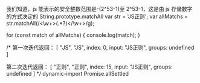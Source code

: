 我们知道，js 能表示的安全整数范围是-(2^53-1)至 2^53-1，这是由 js 存储数字的方式决定的
String.prototype.matchAll
var str = '<text>JS</text><text>正则</text>';
var allMatchs = str.matchAll(/<\w+>(.\*?)<\/\w+>/g);

for (const match of allMatchs) {
console.log(match);
}

/\*
第一次迭代返回：
[
"<text>JS</text>",
"JS",
index: 0,
input: "<text>JS</text><text>正则</text>",
groups: undefined
]

第二次迭代返回：
[
"<text>正则</text>",
"正则",
index: 15,
input: "<text>JS</text><text>正则</text>",
groups: undefined
]
\*/
dynamic-import
Promise.allSettled
